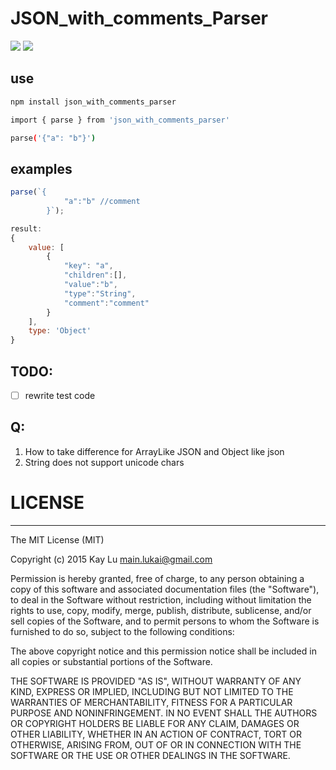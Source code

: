 # JSON_with_comments_Parser

![](https://travis-ci.com/luckyscript/json_parser.svg?branch=master)
![](https://coveralls.io/repos/github/luckyscript/json_parser/badge.svg?branch=dev)

## use

```sh
npm install json_with_comments_parser

import { parse } from 'json_with_comments_parser'

parse('{"a": "b"}')
```

## examples
```js
parse(`{
            "a":"b" //comment
        }`);

result: 
{ 
    value: [
        { 
            "key": "a",
            "children":[],
            "value":"b",
            "type":"String",
            "comment":"comment"
        }
    ],
    type: 'Object'
}
```

## TODO:
- [ ] rewrite test code

## Q:
1. How to take difference for ArrayLike JSON and Object like json
2. String does not support unicode chars

# LICENSE

---

The MIT License (MIT)

Copyright (c) 2015 Kay Lu <main.lukai@gmail.com>

Permission is hereby granted, free of charge, to any person obtaining a copy of this software and associated documentation files (the "Software"), to deal in the Software without restriction, including without limitation the rights to use, copy, modify, merge, publish, distribute, sublicense, and/or sell copies of the Software, and to permit persons to whom the Software is furnished to do so, subject to the following conditions:

The above copyright notice and this permission notice shall be included in all copies or substantial portions of the Software.

THE SOFTWARE IS PROVIDED "AS IS", WITHOUT WARRANTY OF ANY KIND, EXPRESS OR IMPLIED, INCLUDING BUT NOT LIMITED TO THE WARRANTIES OF MERCHANTABILITY, FITNESS FOR A PARTICULAR PURPOSE AND NONINFRINGEMENT. IN NO EVENT SHALL THE AUTHORS OR COPYRIGHT HOLDERS BE LIABLE FOR ANY CLAIM, DAMAGES OR OTHER LIABILITY, WHETHER IN AN ACTION OF CONTRACT, TORT OR OTHERWISE, ARISING FROM, OUT OF OR IN CONNECTION WITH THE SOFTWARE OR THE USE OR OTHER DEALINGS IN THE SOFTWARE.

